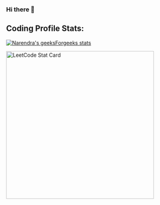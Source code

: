 ### Hi there 👋 
## Coding Profile Stats:

[![Narendra's geeksForgeeks stats](https://geeks-for-geeks-stats-api-napiyo.vercel.app/?userName=vibhavgarg24)](https://auth.geeksforgeeks.org/user/vibhavgarg24/practice/)

<a href="https://github.com/KnlnKS/leetcode-stats">
  <img alt="LeetCode Stat Card" src="https://apu5rh8gxk.execute-api.us-east-1.amazonaws.com/default/leetcode-stats?username=mrRyuga&theme=dark" width="400"/>
</a>

<!--
**vibhavgarg24/vibhavgarg24** is a ✨ _special_ ✨ repository because its `README.md` (this file) appears on your GitHub profile.

Here are some ideas to get you started:

- 🔭 I’m currently working on ...
- 🌱 I’m currently learning ...
- 👯 I’m looking to collaborate on ...
- 🤔 I’m looking for help with ...
- 💬 Ask me about ...
- 📫 How to reach me: ...
- 😄 Pronouns: ...
- ⚡ Fun fact: ...
-->
